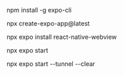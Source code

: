 npm install -g expo-cli

npx create-expo-app@latest

npx expo install react-native-webview

npx expo start

npx expo start --tunnel --clear
